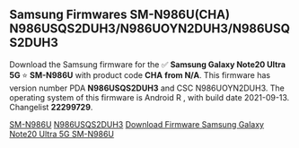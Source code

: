 <h2>Samsung Firmwares SM-N986U(CHA) N986USQS2DUH3/N986UOYN2DUH3/N986USQS2DUH3</h2>
Download the Samsung firmware for the ✅ <strong>Samsung Galaxy Note20 Ultra 5G </strong> ⭐ <strong>SM-N986U</strong> with product code <strong>CHA</strong> <strong> from N/A</strong>. This firmware has version number PDA <strong>N986USQS2DUH3</strong> and CSC N986UOYN2DUH3. The operating system of this firmware is Android R , with build date 2021-09-13. Changelist <strong>22299729</strong>.


[SM-N986U](https://samfirm.shop/samsung/model/SM-N986U)
[N986USQS2DUH3](https://samfirm.shop/samsung/pda/N986USQS2DUH3)
[Download Firmware Samsung Galaxy Note20 Ultra 5G SM-N986U](https://samfirm.shop/samsung/firmware/455211)
